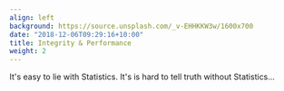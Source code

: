 ```yaml
---
align: left
background: https://source.unsplash.com/_v-EHHKKW3w/1600x700
date: "2018-12-06T09:29:16+10:00"
title: Integrity & Performance
weight: 2
---
```


It's easy to lie with Statistics. It's is hard to tell truth without Statistics...
